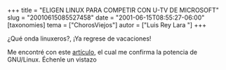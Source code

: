 +++
title = "ELIGEN LINUX PARA COMPETIR CON U-TV DE MICROSOFT"
slug = "20010615085527458"
date = "2001-06-15T08:55:27-06:00"
[taxonomies]
tema = ["ChorosViejos"]
autor = ["Luis Rey Lara "]
+++

¿Qué onda linuxeros?, ¡Ya regrese de vacaciones!

Me encontré con este
[artículo](http://www.infosel.com/noticias/nota/20010612/120019.htm), el
cual me confirma la potencia de GNU/Linux. Échenle un vistazo

